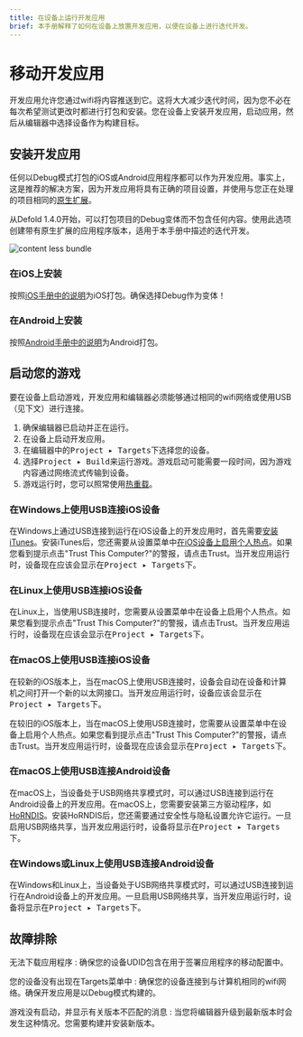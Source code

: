 ```yaml
---
title: 在设备上运行开发应用
brief: 本手册解释了如何在设备上放置开发应用，以便在设备上进行迭代开发。
---
```


# 移动开发应用

开发应用允许您通过wifi将内容推送到它。这将大大减少迭代时间，因为您不必在每次希望测试更改时都进行打包和安装。您在设备上安装开发应用，启动应用，然后从编辑器中选择设备作为构建目标。

## 安装开发应用

任何以Debug模式打包的iOS或Android应用程序都可以作为开发应用。事实上，这是推荐的解决方案，因为开发应用将具有正确的项目设置，并使用与您正在处理的项目相同的[原生扩展](/manuals/extensions/)。

从Defold 1.4.0开始，可以打包项目的Debug变体而不包含任何内容。使用此选项创建带有原生扩展的应用程序版本，适用于本手册中描述的迭代开发。

![content less bundle](images/dev-app/contentless-bundle.png)

### 在iOS上安装

按照[iOS手册中的说明](/manuals/ios/#creating-an-ios-application-bundle)为iOS打包。确保选择Debug作为变体！

### 在Android上安装

按照[Android手册中的说明](https://defold.com/manuals/android/#creating-an-android-application-bundle)为Android打包。

## 启动您的游戏

要在设备上启动游戏，开发应用和编辑器必须能够通过相同的wifi网络或使用USB（见下文）进行连接。

1. 确保编辑器已启动并正在运行。
2. 在设备上启动开发应用。
3. 在编辑器中的<kbd>Project ▸ Targets</kbd>下选择您的设备。
4. 选择<kbd>Project ▸ Build</kbd>来运行游戏。游戏启动可能需要一段时间，因为游戏内容通过网络流式传输到设备。
5. 游戏运行时，您可以照常使用[热重载](/manuals/hot-reload/)。

### 在Windows上使用USB连接iOS设备

在Windows上通过USB连接到运行在iOS设备上的开发应用时，首先需要[安装iTunes](https://www.apple.com/lae/itunes/download/)。安装iTunes后，您还需要从设置菜单中[在iOS设备上启用个人热点](https://support.apple.com/en-us/HT204023)。如果您看到提示点击"Trust This Computer?"的警报，请点击Trust。当开发应用运行时，设备现在应该会显示在<kbd>Project ▸ Targets</kbd>下。

### 在Linux上使用USB连接iOS设备

在Linux上，当使用USB连接时，您需要从设置菜单中在设备上启用个人热点。如果您看到提示点击"Trust This Computer?"的警报，请点击Trust。当开发应用运行时，设备现在应该会显示在<kbd>Project ▸ Targets</kbd>下。

### 在macOS上使用USB连接iOS设备

在较新的iOS版本上，当在macOS上使用USB连接时，设备会自动在设备和计算机之间打开一个新的以太网接口。当开发应用运行时，设备应该会显示在<kbd>Project ▸ Targets</kbd>下。

在较旧的iOS版本上，当在macOS上使用USB连接时，您需要从设置菜单中在设备上启用个人热点。如果您看到提示点击"Trust This Computer?"的警报，请点击Trust。当开发应用运行时，设备现在应该会显示在<kbd>Project ▸ Targets</kbd>下。

### 在macOS上使用USB连接Android设备

在macOS上，当设备处于USB网络共享模式时，可以通过USB连接到运行在Android设备上的开发应用。在macOS上，您需要安装第三方驱动程序，如[HoRNDIS](https://joshuawise.com/horndis#available_versions)。安装HoRNDIS后，您还需要通过安全性与隐私设置允许它运行。一旦启用USB网络共享，当开发应用运行时，设备将显示在<kbd>Project ▸ Targets</kbd>下。

### 在Windows或Linux上使用USB连接Android设备

在Windows和Linux上，当设备处于USB网络共享模式时，可以通过USB连接到运行在Android设备上的开发应用。一旦启用USB网络共享，当开发应用运行时，设备将显示在<kbd>Project ▸ Targets</kbd>下。

## 故障排除

无法下载应用程序
: 确保您的设备UDID包含在用于签署应用程序的移动配置中。

您的设备没有出现在Targets菜单中
: 确保您的设备连接到与计算机相同的wifi网络。确保开发应用是以Debug模式构建的。

游戏没有启动，并显示有关版本不匹配的消息
: 当您将编辑器升级到最新版本时会发生这种情况。您需要构建并安装新版本。
